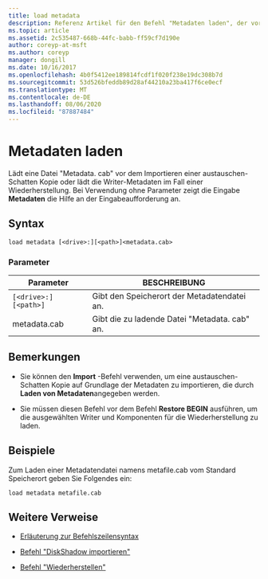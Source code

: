 ```yaml
---
title: load metadata
description: Referenz Artikel für den Befehl "Metadaten laden", der vor dem Importieren einer austauschen-Schatten Kopie eine Datei vom Typ "Metadata. cab" lädt oder die Writer-Metadaten bei einer Wiederherstellung lädt.
ms.topic: article
ms.assetid: 2c535487-668b-44fc-babb-ff59cf7d190e
author: coreyp-at-msft
ms.author: coreyp
manager: dongill
ms.date: 10/16/2017
ms.openlocfilehash: 4b0f5412ee189814fcdf1f020f238e19dc308b7d
ms.sourcegitcommit: 53d526bfeddb89d28af44210a23ba417f6ce0ecf
ms.translationtype: MT
ms.contentlocale: de-DE
ms.lasthandoff: 08/06/2020
ms.locfileid: "87887484"
---
```

# <a name="load-metadata"></a>Metadaten laden

Lädt eine Datei "Metadata. cab" vor dem Importieren einer austauschen-Schatten Kopie oder lädt die Writer-Metadaten im Fall einer Wiederherstellung. Bei Verwendung ohne Parameter zeigt die Eingabe **Metadaten** die Hilfe an der Eingabeaufforderung an.

## <a name="syntax"></a>Syntax

```
load metadata [<drive>:][<path>]<metadata.cab>
```

### <a name="parameters"></a>Parameter

| Parameter | BESCHREIBUNG |
| --------- | ----------- |
| `[<drive>:][<path>]` | Gibt den Speicherort der Metadatendatei an. |
| metadata.cab | Gibt die zu ladende Datei "Metadata. cab" an. |

## <a name="remarks"></a>Bemerkungen

- Sie können den **Import** -Befehl verwenden, um eine austauschen-Schatten Kopie auf Grundlage der Metadaten zu importieren, die durch **Laden von Metadaten**angegeben werden.

- Sie müssen diesen Befehl vor dem Befehl **Restore BEGIN** ausführen, um die ausgewählten Writer und Komponenten für die Wiederherstellung zu laden.

## <a name="examples"></a>Beispiele

Zum Laden einer Metadatendatei namens metafile.cab vom Standard Speicherort geben Sie Folgendes ein:

```
load metadata metafile.cab
```

## <a name="additional-references"></a>Weitere Verweise

- [Erläuterung zur Befehlszeilensyntax](command-line-syntax-key.md)

- [Befehl "DiskShadow importieren"](import.md)

- [Befehl "Wiederherstellen"](begin-restore.md)
